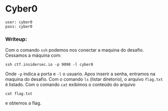# Cyber0

```
user: cyber0
pass: cyber0
```
### Writeup:

Com o comando `ssh` podemos nos conectar a maquina do desafio.
Cessamos a máquina com: 
```
ssh ctf.insidersec.io -p 9090 -l cyber0
```
Onde `-p` indica a porta e `-l` o usuario.
Apos inserir a senha, entramos na maquina do desafio.
Com o comando `ls` (listar diretorio), o arquivo `flag.txt` é listado.
Com o comando `cat` exibimos o conteúdo do arquivo
```
cat flag.txt
```
e obtemos a flag.